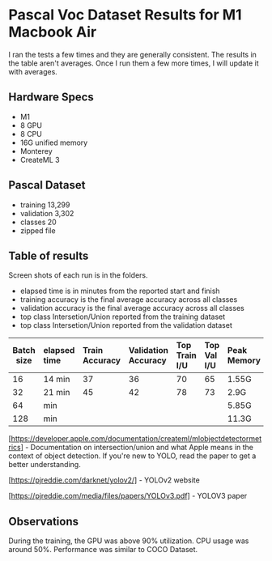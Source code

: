 # Pascal Voc Dataset Results for M1 Macbook Air

I ran the tests a few times and they are generally consistent. The results in the table aren't averages. Once I run them a few more times, I will update it with averages.

## Hardware Specs
* M1
* 8 GPU
* 8 CPU
* 16G unified memory
* Monterey
* CreateML 3

## Pascal Dataset

* training 13,299 
* validation 3,302 
* classes 20
* zipped file 

## Table of results

Screen shots of each run is in the folders.

* elapsed time is in minutes from the reported start and finish
* training accuracy is the final average accuracy across all classes
* validation accuracy is the final average accuracy across all classes
* top class Intersetion/Union reported from the training dataset
* top class Intersetion/Union reported from the validation dataset

|Batch size | elapsed time | Train Accuracy | Validation Accuracy | Top Train I/U | Top Val I/U | Peak Memory |
|-----------|:-------------|:---------------|:--------------------|:--------------|:------------|:------------|
| 16       | 14 min      | 37             | 36                  | 70            | 65         | 1.55G |
| 32       | 21 min      | 45             | 42                  | 78            | 73         | 2.9G |
| 64       |  min      |              |                   |             |          | 5.85G |
| 128      |  min      |              |                   |             |          | 11.3G |

[https://developer.apple.com/documentation/createml/mlobjectdetectormetrics] - Documentation on intersection/union and what Apple means in the context of object detection. If you're new to YOLO, read the paper to get a better understanding.

[https://pjreddie.com/darknet/yolov2/] - YOLOv2 website

[https://pjreddie.com/media/files/papers/YOLOv3.pdf] - YOLOV3 paper

## Observations

During the training, the GPU was above 90% utilization. CPU usage was around 50%. Performance was similar to COCO Dataset.

